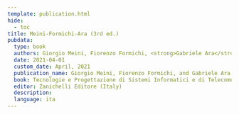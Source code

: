 ```yaml
---
template: publication.html
hide:
  - toc
title: Meini-Formichi-Ara (3rd ed.)
pubdata:
  type: book
  authors: Giorgio Meini, Fiorenzo Formichi, <strong>Gabriele Ara</strong>
  date: 2021-04-01
  custom_date: April, 2021
  publication_name: Giorgio Meini, Fiorenzo Formichi, and Gabriele Ara (2nd ed.)
  book: Tecnologie e Progettazione di Sistemi Informatici e di Telecomunicazioni
  editor: Zanichelli Editore (Italy)
  description:
  language: ita
---
```

